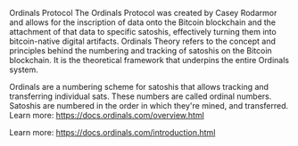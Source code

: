 Ordinals Protocol 
The Ordinals Protocol was created by Casey Rodarmor and allows for the inscription of data onto the Bitcoin blockchain and the attachment of that data to specific satoshis, effectively turning them into bitcoin-native digital artifacts. Ordinals Theory refers to the concept and principles behind the numbering and tracking of satoshis on the Bitcoin blockchain. It is the theoretical framework that underpins the entire Ordinals system.

Ordinals are a numbering scheme for satoshis that allows tracking and transferring individual sats. These numbers are called ordinal numbers. Satoshis are numbered in the order in which they're mined, and transferred. Learn more: https://docs.ordinals.com/overview.html

Learn more: https://docs.ordinals.com/introduction.html
